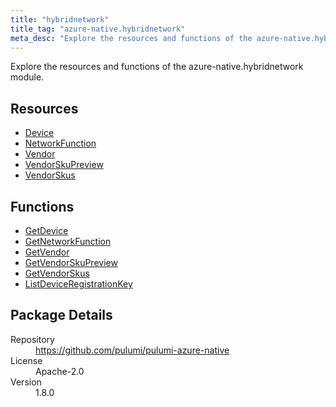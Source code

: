 ```yaml
---
title: "hybridnetwork"
title_tag: "azure-native.hybridnetwork"
meta_desc: "Explore the resources and functions of the azure-native.hybridnetwork module."
---
```


<!-- WARNING: this file was generated by Pulumi Docs Generator. -->
<!-- Do not edit by hand unless you're certain you know what you are doing! -->

Explore the resources and functions of the azure-native.hybridnetwork module.

<h2 id="resources">Resources</h2>
<ul class="api">
    <li><a href="device" title="Device"><span class="symbol resource"></span>Device</a></li>
    <li><a href="networkfunction" title="NetworkFunction"><span class="symbol resource"></span>NetworkFunction</a></li>
    <li><a href="vendor" title="Vendor"><span class="symbol resource"></span>Vendor</a></li>
    <li><a href="vendorskupreview" title="VendorSkuPreview"><span class="symbol resource"></span>VendorSkuPreview</a></li>
    <li><a href="vendorskus" title="VendorSkus"><span class="symbol resource"></span>VendorSkus</a></li>
</ul>

<h2 id="functions">Functions</h2>
<ul class="api">
    <li><a href="getdevice" title="GetDevice"><span class="symbol function"></span>GetDevice</a></li>
    <li><a href="getnetworkfunction" title="GetNetworkFunction"><span class="symbol function"></span>GetNetworkFunction</a></li>
    <li><a href="getvendor" title="GetVendor"><span class="symbol function"></span>GetVendor</a></li>
    <li><a href="getvendorskupreview" title="GetVendorSkuPreview"><span class="symbol function"></span>GetVendorSkuPreview</a></li>
    <li><a href="getvendorskus" title="GetVendorSkus"><span class="symbol function"></span>GetVendorSkus</a></li>
    <li><a href="listdeviceregistrationkey" title="ListDeviceRegistrationKey"><span class="symbol function"></span>ListDeviceRegistrationKey</a></li>
</ul>

<h2 id="package-details">Package Details</h2>
<dl class="package-details">
	<dt>Repository</dt>
	<dd><a href="https://github.com/pulumi/pulumi-azure-native">https://github.com/pulumi/pulumi-azure-native</a></dd>
	<dt>License</dt>
	<dd>Apache-2.0</dd>
	<dt>Version</dt>
	<dd>1.8.0</dd>
</dl>


